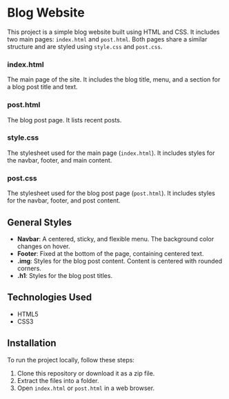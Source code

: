 # Blog Website

This project is a simple blog website built using HTML and CSS. It includes two main pages: `index.html` and `post.html`. Both pages share a similar structure and are styled using `style.css` and `post.css`.

### index.html

The main page of the site. It includes the blog title, menu, and a section for a blog post title and text.

### post.html

The blog post page. It lists recent posts.

### style.css

The stylesheet used for the main page (`index.html`). It includes styles for the navbar, footer, and main content.

### post.css

The stylesheet used for the blog post page (`post.html`). It includes styles for the navbar, footer, and post content.

## General Styles

- **Navbar**: A centered, sticky, and flexible menu. The background color changes on hover.
- **Footer**: Fixed at the bottom of the page, containing centered text.
- **.img**: Styles for the blog post content. Content is centered with rounded corners.
- **.h1**: Styles for the blog post titles.

## Technologies Used

- HTML5
- CSS3

## Installation

To run the project locally, follow these steps:

1. Clone this repository or download it as a zip file.
2. Extract the files into a folder.
3. Open `index.html` or `post.html` in a web browser.

